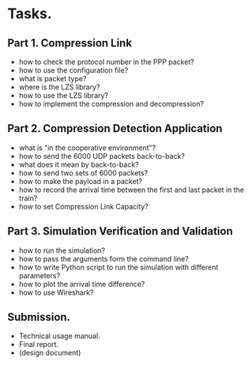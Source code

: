 

# Tasks.

## Part 1. Compression Link 
- how to check the protocol number in the PPP packet?
- how to use the configuration file? 
- what is packet type? 
- where is the LZS library? 
- how to use the LZS library?
- how to implement the compression and decompression? 

## Part 2. Compression Detection Application 
- what is "in the cooperative environment"?
- how to send the 6000 UDP packets back-to-back? 
- what does it mean by back-to-back?
- how to send two sets of 6000 packets? 
- how to make the payload in a packet? 
- how to record the arrival time between the first and last packet in the train? 
- how to set Compression Link Capacity? 

## Part 3. Simulation Verification and Validation 
- how to run the simulation? 
- how to pass the arguments form the command line?
- how to write Python script to run the simulation with different parameters?
- how to plot the arrival time difference?
- how to use Wireshark?

## Submission. 
- Technical usage manual. 
- Final report. 
- (design document)



 




 
 





